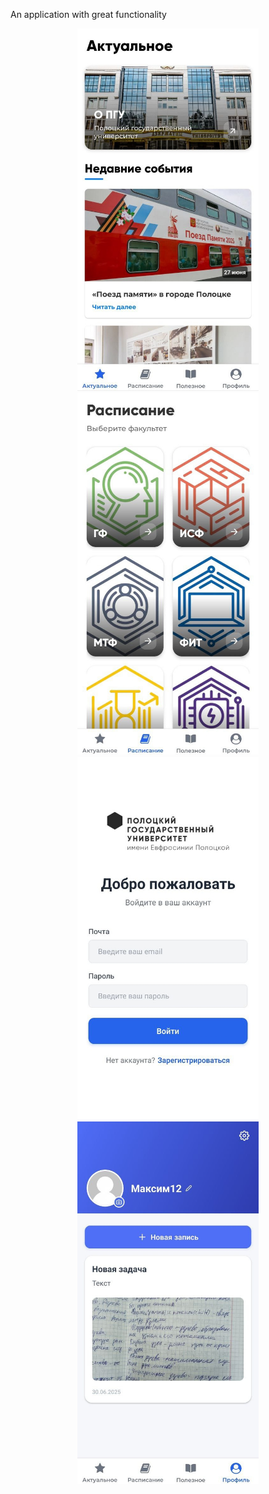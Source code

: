 <p>An application with great functionality</p>
<div align="center">
  <img src="images/1.jpg" alt="1" width="290" height="580">
  <img src="images/2.jpg" alt="2" width="290" height="580">
  <img src="images/3.jpg" alt="3" width="290" height="580">
  <img src="images/4.jpg" alt="4" width="290" height="580">
</div>
